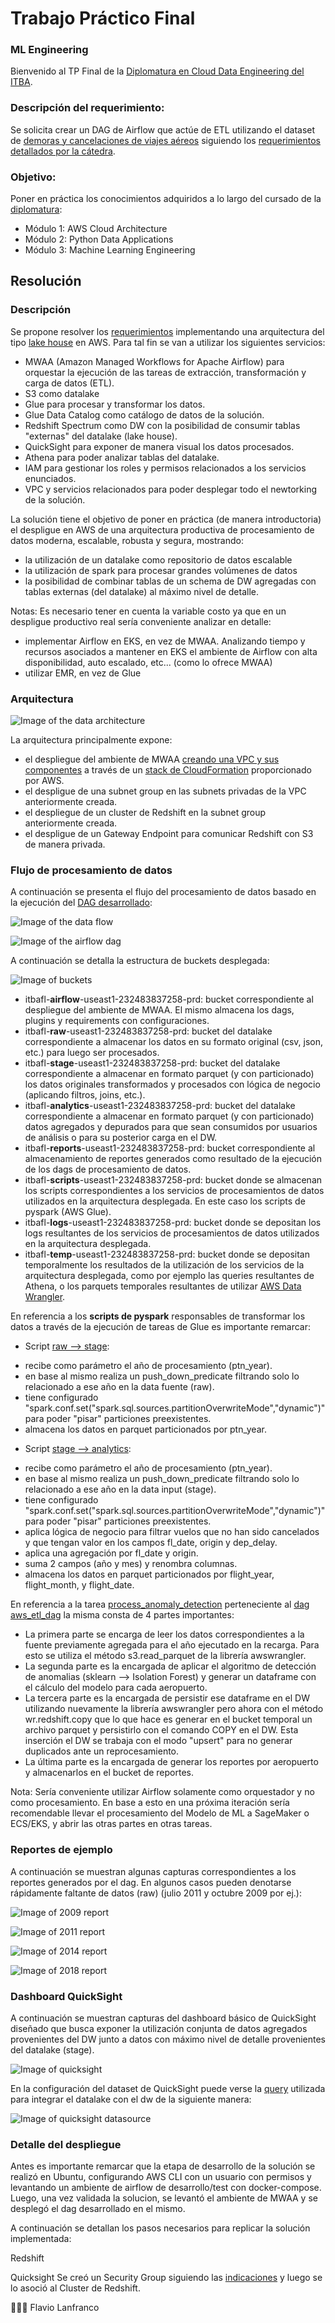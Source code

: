 # Trabajo Práctico Final
### ML Engineering

Bienvenido al TP Final de la [Diplomatura en Cloud Data Engineering del ITBA](https://innovacion.itba.edu.ar/educacion-ejecutiva/tic/cloud-data-engineering/).

### Descripción del requerimiento:

Se solicita crear un DAG de Airflow que actúe de ETL utilizando el dataset de [demoras y cancelaciones de viajes aéreos](https://www.kaggle.com/datasets/yuanyuwendymu/airline-delay-and-cancellation-data-2009-2018) siguiendo los [requerimientos detallados por la cátedra](https://github.com/flanfranco/itba-fl-tp-ml-engineering/blob/main/docs/%5BRFC%5D%20Trabajo%20Pr%C3%A1ctico%20Final.pdf).

### Objetivo:

Poner en práctica los conocimientos adquiridos a lo largo del cursado de la [diplomatura](https://innovacion.itba.edu.ar/educacion-ejecutiva/tic/cloud-data-engineering/): 

* Módulo 1: AWS Cloud Architecture
* Módulo 2: Python Data Applications
* Módulo 3: Machine Learning Engineering


## Resolución

### Descripción

Se propone resolver los [requerimientos](https://github.com/flanfranco/itba-fl-tp-ml-engineering/blob/main/docs/%5BRFC%5D%20Trabajo%20Pr%C3%A1ctico%20Final.pdf) implementando una arquitectura del tipo [lake house](https://aws.amazon.com/blogs/big-data/build-a-lake-house-architecture-on-aws/) en AWS. Para tal fin se van a utilizar los siguientes servicios:
* MWAA (Amazon Managed Workflows for Apache Airflow) para orquestar la ejecución de las tareas de extracción, transformación y carga de datos (ETL).
* S3 como datalake
* Glue para procesar y transformar los datos.
* Glue Data Catalog como catálogo de datos de la solución.
* Redshift Spectrum como DW con la posibilidad de consumir tablas "externas" del datalake (lake house).
* QuickSight para exponer de manera visual los datos procesados.
* Athena para poder analizar tablas del datalake.
* IAM para gestionar los roles y permisos relacionados a los servicios enunciados.
* VPC y servicios relacionados para poder desplegar todo el newtorking de la solución.

La solución tiene el objetivo de poner en práctica (de manera introductoria) el despligue en AWS de una arquitectura productiva de procesamiento de datos moderna, escalable, robusta y segura, mostrando: 

* la utilización de un datalake como repositorio de datos escalable
* la utilización de spark para procesar grandes volúmenes de datos
* la posibilidad de combinar tablas de un schema de DW agregadas con tablas externas (del datalake) al máximo nivel de detalle.

Notas: Es necesario tener en cuenta la variable costo ya que en un despligue productivo real sería conveniente analizar en detalle:
* implementar Airflow en EKS, en vez de MWAA. Analizando tiempo y recursos asociados a mantener en EKS el ambiente de Airflow con alta disponibilidad, auto escalado, etc... (como lo ofrece MWAA) 
* utilizar EMR, en vez de Glue


### Arquitectura

![Image of the data architecture](https://raw.githubusercontent.com/flanfranco/itba-fl-tp-ml-engineering/main/docs/img/01_aws_architecture.png) 

La arquitectura principalmente expone:
* el despliegue del ambiente de MWAA [creando una VPC y sus componentes](https://docs.aws.amazon.com/mwaa/latest/userguide/vpc-create.html#vpc-create-template-private-or-public) a través de un [stack de CloudFormation](https://docs.aws.amazon.com/mwaa/latest/userguide/samples/cfn-vpc-public-private.zip) proporcionado por AWS.
* el despligue de una subnet group en las subnets privadas de la VPC anteriormente creada.
* el despliegue de un cluster de Redshift en la subnet group anteriormente creada.
* el despligue de un Gateway Endpoint para comunicar Redshift con S3 de manera privada.

### Flujo de procesamiento de datos

A continuación se presenta el flujo del procesamiento de datos basado en la ejecución del [DAG desarrollado](https://github.com/flanfranco/itba-fl-tp-ml-engineering/blob/main/aws-deploy/mwaa/dags/aws_etl_dag.py):

![Image of the data flow](https://raw.githubusercontent.com/flanfranco/itba-fl-tp-ml-engineering/main/docs/img/02_flow.png) 

![Image of the airflow dag](https://raw.githubusercontent.com/flanfranco/itba-fl-tp-ml-engineering/main/docs/img/03_airflow_aws_etl_dag.png) 

A continuación se detalla la estructura de buckets desplegada:

![Image of buckets](https://raw.githubusercontent.com/flanfranco/itba-fl-tp-ml-engineering/main/docs/img/07_s3_buckets.png) 

* itbafl-**airflow**-useast1-232483837258-prd: bucket correspondiente al despliegue del ambiente de MWAA. El mismo almacena los dags, plugins y requirements con configuraciones.
* itbafl-**raw**-useast1-232483837258-prd: bucket del datalake correspondiente a almacenar los datos en su formato original (csv, json, etc.) para luego ser procesados.
* itbafl-**stage**-useast1-232483837258-prd: bucket del datalake correspondiente a almacenar en formato parquet (y con particionado) los datos originales transformados y procesados con lógica de negocio (aplicando filtros, joins, etc.).
* itbafl-**analytics**-useast1-232483837258-prd: bucket del datalake correspondiente a almacenar en formato parquet (y con particionado) datos agregados y depurados para que sean consumidos por usuarios de análisis o para su posterior carga en el DW.
* itbafl-**reports**-useast1-232483837258-prd: bucket correspondiente al almacenamiento de reportes generados como resultado de la ejecución de los dags de procesamiento de datos.
* itbafl-**scripts**-useast1-232483837258-prd: bucket donde se almacenan los scripts correspondientes a los servicios de procesamientos de datos utilizados en la arquitectura desplegada. En este caso los scripts de pyspark (AWS Glue).
* itbafl-**logs**-useast1-232483837258-prd: bucket donde se depositan los logs resultantes de los servicios de procesamientos de datos utilizados en la arquitectura desplegada.
* itbafl-**temp**-useast1-232483837258-prd: bucket donde se depositan temporalmente los resultados de la utilización de los servicios de la arquitectura desplegada, como por ejemplo las queries resultantes de Athena, o los parquets temporales resultantes de utilizar [AWS Data Wrangler](https://github.com/awslabs/aws-data-wrangler).

En referencia a los **scripts de pyspark** responsables de transformar los datos a través de la ejecución de tareas de Glue es importante remarcar:

* Script [raw --> stage](https://github.com/flanfranco/itba-fl-tp-ml-engineering/blob/main/aws-deploy/scripts/glue/raw_to_stage_us_flights_airline_delay_cancellation.py):
- recibe como parámetro el año de procesamiento (ptn_year).
- en base al mismo realiza un push_down_predicate filtrando solo lo relacionado a ese año en la data fuente (raw).
- tiene configurado "spark.conf.set("spark.sql.sources.partitionOverwriteMode","dynamic")" para poder "pisar" particiones preexistentes.  
- almacena los datos en parquet particionados por ptn_year.

* Script [stage --> analytics](https://github.com/flanfranco/itba-fl-tp-ml-engineering/blob/main/aws-deploy/scripts/glue/stage_to_analytics_agg_flights_delay_by_date_airport.py):
- recibe como parámetro el año de procesamiento (ptn_year).
- en base al mismo realiza un push_down_predicate filtrando solo lo relacionado a ese año en la data input (stage).
- tiene configurado "spark.conf.set("spark.sql.sources.partitionOverwriteMode","dynamic")" para poder "pisar" particiones preexistentes.  
- aplica lógica de negocio para filtrar vuelos que no han sido cancelados y que tengan valor en los campos fl_date, origin y dep_delay.
- aplica una agregación por fl_date y origin.
- suma 2 campos (año y mes) y renombra columnas.
- almacena los datos en parquet particionados por flight_year, flight_month, y flight_date.

En referencia a la tarea [process_anomaly_detection](https://github.com/flanfranco/itba-fl-tp-ml-engineering/blob/bd350a8a67e0ab906a69b084ae0c4d8a9320bed1/aws-deploy/mwaa/dags/aws_etl_dag.py#L9) perteneciente al [dag aws_etl_dag](https://github.com/flanfranco/itba-fl-tp-ml-engineering/blob/main/aws-deploy/mwaa/dags/aws_etl_dag.py) la misma consta de 4 partes importantes:
* La primera parte se encarga de leer los datos correspondientes a la fuente previamente agregada para el año ejecutado en la recarga. Para esto se utiliza el método s3.read_parquet de la librería awswrangler.
* La segunda parte es la encargada de aplicar el algoritmo de detección de anomalias (sklearn --> Isolation Forest) y generar un dataframe con el cálculo del modelo para cada aeropuerto.
* La tercera parte es la encargada de persistir ese dataframe en el DW utilizando nuevamente la librería awswrangler pero ahora con el método wr.redshift.copy que lo que hace es generar en el bucket temporal un archivo parquet y persistirlo con el comando COPY en el DW. Esta inserción el DW se trabaja con el modo "upsert" para no generar duplicados ante un reprocesamiento.
* La última parte es la encargada de generar los reportes por aeropuerto y almacenarlos en el bucket de reportes.

Nota: Sería conveniente utilizar Airflow solamente como orquestador y no como procesamiento. En base a esto en una próxima iteración sería recomendable llevar el procesamiento del Modelo de ML a SageMaker o ECS/EKS, y abrir las otras partes en otras tareas.


### Reportes de ejemplo

A continuación se muestran algunas capturas correspondientes a los reportes generados por el dag. En algunos casos pueden denotarse rápidamente faltante de datos (raw) (julio 2011 y octubre 2009 por ej.):

![Image of 2009 report](https://raw.githubusercontent.com/flanfranco/itba-fl-tp-ml-engineering/main/aws-deploy/reports_example/2009_CSG_anual_report.png) 

![Image of 2011 report](https://raw.githubusercontent.com/flanfranco/itba-fl-tp-ml-engineering/main/aws-deploy/reports_example/2011_LAX_anual_report.png) 

![Image of 2014 report](https://raw.githubusercontent.com/flanfranco/itba-fl-tp-ml-engineering/main/aws-deploy/reports_example/2014_DAL_anual_report.png) 

![Image of 2018 report](https://raw.githubusercontent.com/flanfranco/itba-fl-tp-ml-engineering/main/aws-deploy/reports_example/2018_ABE_anual_report.png) 


### Dashboard QuickSight

A continuación se muestran capturas del dashboard básico de QuickSight diseñado que busca exponer la utilización conjunta de datos agregados provenientes del DW junto a datos con máximo nivel de detalle provenientes del datalake (stage).

![Image of quicksight](https://raw.githubusercontent.com/flanfranco/itba-fl-tp-ml-engineering/main/docs/img/08_quicksight_dashboard.png) 

En la configuración del dataset de QuickSight puede verse la [query](https://github.com/flanfranco/itba-fl-tp-ml-engineering/blob/main/aws-deploy/scripts/redshift/dw_spectrum_quicksight_query.sql) utilizada para integrar el datalake con el dw de la siguiente manera:

![Image of quicksight datasource](https://raw.githubusercontent.com/flanfranco/itba-fl-tp-ml-engineering/main/docs/img/09_quicksight_datasource.png) 


### Detalle del despliegue

Antes es importante remarcar que la etapa de desarrollo de la solución se realizó en Ubuntu, configurando AWS CLI con un usuario con permisos y levantando un ambiente de airflow de desarrollo/test con docker-compose. Luego, una vez validada la solucion, se levantó el ambiente de MWAA y se desplegó el dag desarrollado en el mismo. 

A continuación se detallan los pasos necesarios para replicar la solución implementada:





Redshift

Quicksight
Se creó un Security Group siguiendo las [indicaciones](https://docs.aws.amazon.com/quicksight/latest/user/enabling-access-redshift.html) y luego se lo asoció al Cluster de Redshift.


👨🏽‍💻 Flavio Lanfranco
